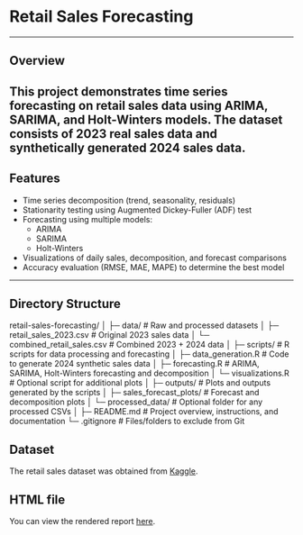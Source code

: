 # Retail Sales Forecasting

---
## Overview
This project demonstrates **time series forecasting** on retail sales data using **ARIMA, SARIMA, and Holt-Winters** models. The dataset consists of **2023 real sales data** and **synthetically generated 2024 sales data**. 
---

## Features
- Time series decomposition (trend, seasonality, residuals)
- Stationarity testing using Augmented Dickey-Fuller (ADF) test
- Forecasting using multiple models:
  - ARIMA
  - SARIMA
  - Holt-Winters
- Visualizations of daily sales, decomposition, and forecast comparisons
- Accuracy evaluation (RMSE, MAE, MAPE) to determine the best model
--- 

## Directory Structure
retail-sales-forecasting/
│
├─ data/                      # Raw and processed datasets
│   ├─ retail_sales_2023.csv      # Original 2023 sales data
│   └─ combined_retail_sales.csv  # Combined 2023 + 2024 data
│
├─ scripts/                   # R scripts for data processing and forecasting
│   ├─ data_generation.R       # Code to generate 2024 synthetic sales data
│   ├─ forecasting.R           # ARIMA, SARIMA, Holt-Winters forecasting and decomposition
│   └─ visualizations.R        # Optional script for additional plots
│
├─ outputs/                    # Plots and outputs generated by the scripts
│   ├─ sales_forecast_plots/    # Forecast and decomposition plots
│   └─ processed_data/          # Optional folder for any processed CSVs
│
├─ README.md                   # Project overview, instructions, and documentation
└─ .gitignore                  # Files/folders to exclude from Git

## Dataset
The retail sales dataset was obtained from [Kaggle](https://www.kaggle.com/datasets/mohammadtalib786/retail-sales-dataset/data). 

## HTML file
You can view the rendered report [here](https://michellekituku.github.io/Retail-Sales-Forecasting/Retail-Sales-Forecasting.html).

